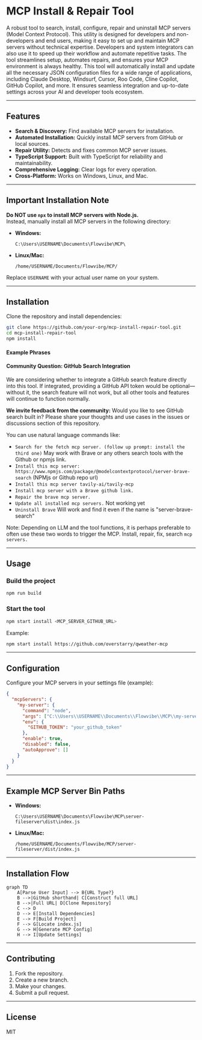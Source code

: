 # MCP Install & Repair Tool

A robust tool to search, install, configure, repair and uninstall MCP servers (Model Context Protocol). This utility is designed for developers and non-developers and end users, making it easy to set up and maintain MCP servers without technical expertise. Developers and system integrators can also use it to speed up their workflow and automate repetitive tasks. The tool streamlines setup, automates repairs, and ensures your MCP environment is always healthy.
This tool will automatically install and update all the necessary JSON configuration files for a wide range of applications, including Claude Desktop, Windsurf, Cursor, Roo Code, Cline Copilot, GitHub Copilot, and more. It ensures seamless integration and up-to-date settings across your AI and developer tools ecosystem.


---

## Features

- **Search & Discovery:** Find available MCP servers for installation.
- **Automated Installation:** Quickly install MCP servers from GitHub or local sources.
- **Repair Utility:** Detects and fixes common MCP server issues.
- **TypeScript Support:** Built with TypeScript for reliability and maintainability.
- **Comprehensive Logging:** Clear logs for every operation.
- **Cross-Platform:** Works on Windows, Linux, and Mac.

---

## Important Installation Note

**Do NOT use `npx` to install MCP servers with Node.js.**  
Instead, manually install all MCP servers in the following directory:

- **Windows:**
  ```
  C:\Users\USERNAME\Documents\Flowvibe\MCP\
  ```
- **Linux/Mac:**
  ```
  /home/USERNAME/Documents/Flowvibe/MCP/
  ```

Replace `USERNAME` with your actual user name on your system.

---

## Installation

Clone the repository and install dependencies:

```bash
git clone https://github.com/your-org/mcp-install-repair-tool.git
cd mcp-install-repair-tool
npm install
```

#### Example Phrases
#### Community Question: GitHub Search Integration

We are considering whether to integrate a GitHub search feature directly into this tool. If integrated, providing a GitHub API token would be optional—without it, the search feature will not work, but all other tools and features will continue to function normally.

**We invite feedback from the community:**
Would you like to see GitHub search built in? Please share your thoughts and use cases in the issues or discussions section of this repository.


You can use natural language commands like:

- `Search for the fetch mcp server. (follow up prompt: install the third one)` May work with Brave or any others search tools with the Github or npmjs link.
- `Install this mcp server: https://www.npmjs.com/package/@modelcontextprotocol/server-brave-search` (NPMjs or Github repo url)
- `Install this mcp server tavily-ai/tavily-mcp` 
- `Install mcp server with a Brave github link.`
- `Repair the brave mcp server.`
- `Update all installed mcp servers.` Not working yet
- `Uninstall Brave` Will work and find it even if the name is "server-brave-search"

Note: Depending on LLM and the tool functions, it is perhaps preferable to often use these two words to trigger the MCP. Install, repair, fix, search `mcp servers.`

---

## Usage

### Build the project

```bash
npm run build
```

### Start the tool

```bash
npm start install <MCP_SERVER_GITHUB_URL>
```

Example:

```bash
npm start install https://github.com/overstarry/qweather-mcp
```

---

## Configuration

Configure your MCP servers in your settings file (example):

```json
{
  "mcpServers": {
    "my-server": {
      "command": "node",
      "args": ["C:\\Users\\USERNAME\\Documents\\Flowvibe\\MCP\\my-server\\build\\index.js"],
      "env": {
        "GITHUB_TOKEN": "your_github_token"
      },
      "enable": true,
      "disabled": false,
      "autoApprove": []
    }
  }
}
```

---

## Example MCP Server Bin Paths

- **Windows:**
  ```
  C:\Users\USERNAME\Documents\Flowvibe\MCP\server-fileserver\dist\index.js
  ```
- **Linux/Mac:**
  ```
  /home/USERNAME/Documents/Flowvibe/MCP/server-fileserver/dist/index.js
  ```

---

## Installation Flow

```mermaid
graph TD
    A[Parse User Input] --> B{URL Type?}
    B -->|GitHub shorthand| C[Construct full URL]
    B -->|Full URL| D[Clone Repository]
    C --> D
    D --> E[Install Dependencies]
    E --> F[Build Project]
    F --> G[Locate index.js]
    G --> H[Generate MCP Config]
    H --> I[Update Settings]
```

---

## Contributing

1. Fork the repository.
2. Create a new branch.
3. Make your changes.
4. Submit a pull request.

---

## License

MIT